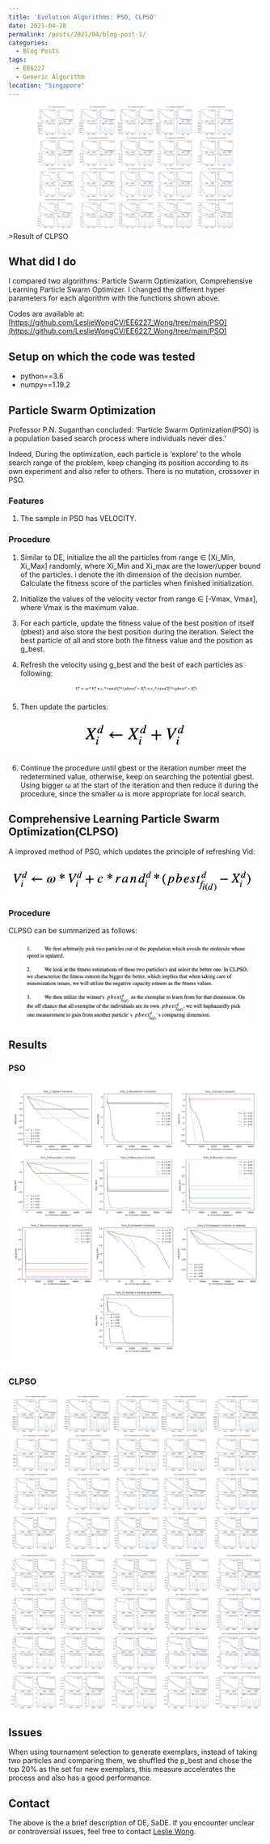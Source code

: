 ```yaml
---
title: 'Evolution Algorithms: PSO, CLPSO'
date: 2021-04-28
permalink: /posts/2021/04/blog-post-1/
categories:
  - Blog Posts
tags:
  - EE6227
  - Generic Algorithm 
location: "Singapore"
---
```

<div align = 'center'>
<img src='/images/Func_1[Sphere_function]W0.8.png' width = "400" >
</div>
>Result of CLPSO


## What did I do
I compared two algorithms: Particle Swarm Optimization, Comprehensive Learning Particle Swarm Optimizer. I changed the different hyper parameters for each algorithm with the functions shown above.

Codes are available at: [https://github.com/LeslieWongCV/EE6227_Wong/tree/main/PSO](https://github.com/LeslieWongCV/EE6227_Wong/tree/main/PSO)

## Setup on which the code was tested
- python==3.6
- numpy==1.19.2 


## Particle Swarm Optimization 
Professor P.N. Suganthan concluded: ‘Particle Swarm Optimization(PSO) is a population based search process where individuals never dies.’ 

Indeed, During the optimization, each particle is ‘explore’ to the whole search range of the problem, keep changing its position according to its own experiment and also refer to others. There is no mutation, crossover in PSO.

### Features

1. The sample in PSO has VELOCITY.

### Procedure

1. Similar to DE, initialize the all the particles from range ∈ [Xi_Min, Xi_Max] randomly, where Xi_Min and Xi_max are the lower/upper bound of the particles. i denote the ith dimension of the decision number. Calculate the fitness score of the particles when finished initialization.

2. Initialize the values of the velocity vector from range ∈ [-Vmax, Vmax], where Vmax is the maximum value.


3. For each particle, update the fitness value of the best position of itself (pbest) and also store the best position during the iteration. Select the best particle of all and store both the fitness value and the position as g_best.

4. Refresh the velocity using g_best and the best of each particles as following:


<div align = 'center'>
<img src='/images/PSO_fomular01.png' width = "250" >
</div>

5. Then update the particles:


<div align = 'center'>
<img src='/images/PSO_fomular02.png' width = "250" >
</div>


6. Continue the procedure until gbest or the iteration number meet the redetermined value, otherwise, keep on searching the potential gbest. Using bigger ω at the start of the iteration and then reduce it during the procedure, since the smaller ω is more appropriate for local search.


## Comprehensive Learning Particle Swarm Optimization(CLPSO)

A improved method of PSO, which updates the principle of refreshing Vid:


<div align = 'center'>
<img src='/images/CLPSO_fomular01.png' width = "550" >
</div>

### Procedure

CLPSO can be summarized as follows:

<div align = 'center'>
<img src='/images/CLPSO_pro.png' width = "450" >
</div>


## Results


### PSO

<img src='/images/Func_1[Sphere_function].png'>
<img src='/images/Func7.png'>


### CLPSO 

<img src='/images/Func_1[Sphere_function]W0.8.png'>
<img src='/images/unc_5[Wei.png'>

##  Issues
When using tournament selection to generate exemplars, instead of taking two particles and comparing them, we shuffled the p_best and chose the top 20% as the set for new exemplars, this measure accelerates the process and also has a good performance. 



## Contact
The above is the a brief description of DE, SaDE. If you encounter unclear or controversial issues, feel free to contact [Leslie Wong](yushuowang@outlook.com).